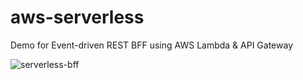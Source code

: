 # aws-serverless
Demo for Event-driven REST BFF using AWS Lambda &amp; API Gateway

![serverless-bff](https://github.com/NineBit-Computing/aws-serverless/assets/29089446/531d348e-4b8b-4aac-a50b-6c3a292ae8f0)
